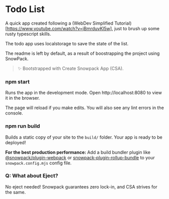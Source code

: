 # Todo List

A quick app created following a (WebDev Simplified Tutorial)[https://www.youtube.com/watch?v=jBmrduvKl5w], just to brush up some rusty typescript skills.

The todo app uses localstorage to save the state of the list.

The readme is left by default, as a result of boostrapping the project using SnowPack.

> ✨ Bootstrapped with Create Snowpack App (CSA).
### npm start

Runs the app in the development mode.
Open http://localhost:8080 to view it in the browser.

The page will reload if you make edits.
You will also see any lint errors in the console.

### npm run build

Builds a static copy of your site to the `build/` folder.
Your app is ready to be deployed!

**For the best production performance:** Add a build bundler plugin like [@snowpack/plugin-webpack](https://github.com/snowpackjs/snowpack/tree/main/plugins/plugin-webpack) or [snowpack-plugin-rollup-bundle](https://github.com/ParamagicDev/snowpack-plugin-rollup-bundle) to your `snowpack.config.mjs` config file.

### Q: What about Eject?

No eject needed! Snowpack guarantees zero lock-in, and CSA strives for the same.
